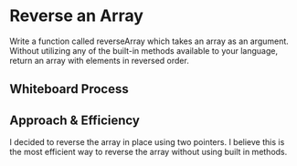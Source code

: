 # Reverse an Array
Write a function called reverseArray which takes an array as an argument. Without utilizing any of the built-in methods available to your language, return an array with elements in reversed order.

## Whiteboard Process
<!-- Embedded whiteboard image -->

## Approach & Efficiency
I decided to reverse the array in place using two pointers. I believe this is the most efficient way to reverse the array without using built in methods.
